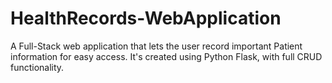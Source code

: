# HealthRecords-WebApplication
A Full-Stack web application that lets the user record important Patient information for easy access. It's created using Python Flask, with full CRUD functionality.
